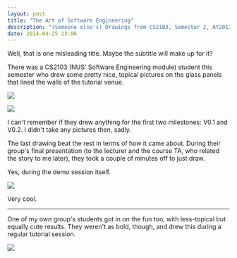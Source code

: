 ```yaml
---
layout: post
title: "The Art of Software Engineering"
description: "(Someone else's) Drawings from CS2103, Semester 2, AY2013/2014."
date: 2014-04-25 23:06
---
```


Well, that is one misleading title. Maybe the subtitle will make up for it?

There was a CS2103 (NUS' Software Engineering module) student this semester who drew some pretty nice, topical pictures on the glass panels that lined the walls of the tutorial venue.

<p class="blog-post-img-wrapper">
<img src="/blog/img/Misc/2014/04/cs2103-1.jpg">
</p>

<p class="blog-post-img-wrapper">
<img src="/blog/img/Misc/2014/04/cs2103-2.jpg">
</p>

I can't remember if they drew anything for the first two milestones: V0.1 and V0.2. I didn't take any pictures then, sadly.

The last drawing beat the rest in terms of how it came about. During their group's final presentation (to the lecturer and the course TA, who related the story to me later), they took a couple of minutes off to just draw.

Yes, during the demo session itself.

<p class="blog-post-img-wrapper">
<img src="/blog/img/Misc/2014/04/cs2103-3.jpg">
</p>

Very cool.

---

One of my own group's students got in on the fun too, with less-topical but equally cute results. They weren't as bold, though, and drew this during a regular tutorial session.

<p class="blog-post-img-wrapper">
<img src="/blog/img/Misc/2014/04/cs2103-4.jpg">
</p>

